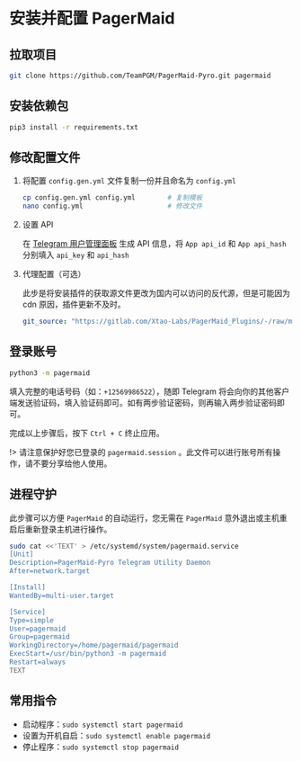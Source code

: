 # 安装并配置 PagerMaid

## 拉取项目

```bash
git clone https://github.com/TeamPGM/PagerMaid-Pyro.git pagermaid
```

## 安装依赖包

```bash
pip3 install -r requirements.txt
```

## 修改配置文件

1. 将配置 `config.gen.yml` 文件复制一份并且命名为 `config.yml`

    ```bash
    cp config.gen.yml config.yml        # 复制模板
    nano config.yml                     # 修改文件
    ```

2. 设置 API

    在 [Telegram 用户管理面板](https://my.telegram.org/) 生成 API 信息，将 `App api_id` 和 `App api_hash` 分别填入 `api_key` 和 `api_hash`

3. 代理配置（可选）

    此步是将安装插件的获取源文件更改为国内可以访问的反代源，但是可能因为 cdn 原因，插件更新不及时。

    ```yaml
    git_source: "https://gitlab.com/Xtao-Labs/PagerMaid_Plugins/-/raw/master/"
    ```

## 登录账号

```bash
python3 -m pagermaid
```

填入完整的电话号码（如：`+12569986522`），随即 Telegram 将会向你的其他客户端发送验证码，填入验证码即可。如有两步验证密码，则再输入两步验证密码即可。

完成以上步骤后，按下 `Ctrl + C` 终止应用。

!> 请注意保护好您已登录的 `pagermaid.session` 。此文件可以进行账号所有操作，请不要分享给他人使用。

## 进程守护

此步骤可以方便 `PagerMaid` 的自动运行，您无需在 `PagerMaid` 意外退出或主机重启后重新登录主机进行操作。

```bash
sudo cat <<'TEXT' > /etc/systemd/system/pagermaid.service
[Unit]
Description=PagerMaid-Pyro Telegram Utility Daemon
After=network.target

[Install]
WantedBy=multi-user.target

[Service]
Type=simple
User=pagermaid
Group=pagermaid
WorkingDirectory=/home/pagermaid/pagermaid
ExecStart=/usr/bin/python3 -m pagermaid
Restart=always
TEXT
```

## 常用指令

- 启动程序：`sudo systemctl start pagermaid`
- 设置为开机自启：`sudo systemctl enable pagermaid`
- 停止程序：`sudo systemctl stop pagermaid`
